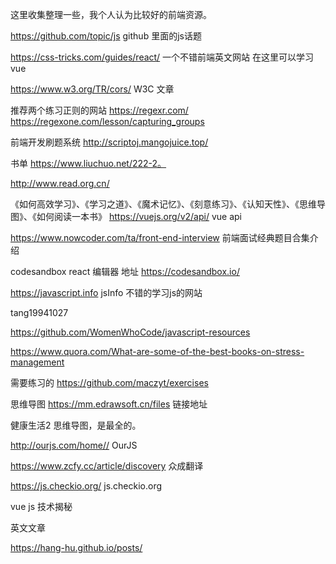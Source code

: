 这里收集整理一些，我个人认为比较好的前端资源。

https://github.com/topic/js    github 里面的js话题

https://css-tricks.com/guides/react/  一个不错前端英文网站   在这里可以学习vue

https://www.w3.org/TR/cors/     W3C 文章


推荐两个练习正则的网站
https://regexr.com/  
https://regexone.com/lesson/capturing_groups

前端开发刷题系统  http://scriptoj.mangojuice.top/

书单    https://www.liuchuo.net/222-2。

http://www.read.org.cn/

《如何高效学习》、《学习之道》、《魔术记忆》、《刻意练习》、《认知天性》、《思维导图》、《如何阅读一本书》
https://vuejs.org/v2/api/  vue api


https://www.nowcoder.com/ta/front-end-interview  前端面试经典题目合集介绍

codesandbox  react 编辑器 地址 https://codesandbox.io/

https://javascript.info  jsInfo 不错的学习js的网站

tang19941027

https://github.com/WomenWhoCode/javascript-resources


https://www.quora.com/What-are-some-of-the-best-books-on-stress-management

需要练习的
https://github.com/maczyt/exercises


思维导图
https://mm.edrawsoft.cn/files  链接地址

健康生活2 思维导图，是最全的。

http://ourjs.com/home//   OurJS

https://www.zcfy.cc/article/discovery  众成翻译

https://js.checkio.org/  js.checkio.org


vue js 技术揭秘


英文文章

https://hang-hu.github.io/posts/





